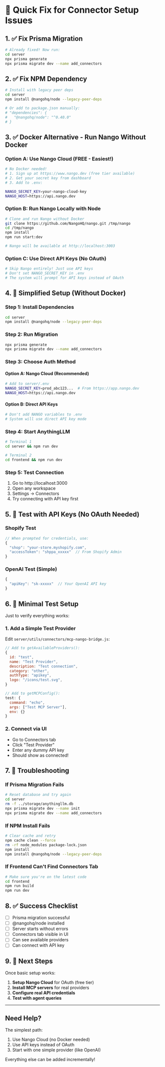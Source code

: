 # 🔧 Quick Fix for Connector Setup Issues

## 1. ✅ Fix Prisma Migration

```bash
# Already fixed! Now run:
cd server
npx prisma generate
npx prisma migrate dev --name add_connectors
```

## 2. ✅ Fix NPM Dependency

```bash
# Install with legacy peer deps
cd server
npm install @nangohq/node --legacy-peer-deps

# Or add to package.json manually:
# "dependencies": {
#   "@nangohq/node": "^0.40.0"
# }
```

## 3. ✅ Docker Alternative - Run Nango Without Docker

### Option A: Use Nango Cloud (FREE - Easiest!)
```bash
# No Docker needed! 
# 1. Sign up at https://www.nango.dev (free tier available)
# 2. Get your secret key from dashboard
# 3. Add to .env:

NANGO_SECRET_KEY=your-nango-cloud-key
NANGO_HOST=https://api.nango.dev
```

### Option B: Run Nango Locally with Node
```bash
# Clone and run Nango without Docker
git clone https://github.com/NangoHQ/nango.git /tmp/nango
cd /tmp/nango
npm install
npm run start:dev

# Nango will be available at http://localhost:3003
```

### Option C: Use Direct API Keys (No OAuth)
```bash
# Skip Nango entirely! Just use API keys
# Don't set NANGO_SECRET_KEY in .env
# The system will prompt for API keys instead of OAuth
```

## 4. 🚀 Simplified Setup (Without Docker)

### Step 1: Install Dependencies
```bash
cd server
npm install @nangohq/node --legacy-peer-deps
```

### Step 2: Run Migration
```bash
npx prisma generate
npx prisma migrate dev --name add_connectors
```

### Step 3: Choose Auth Method

#### Option A: Nango Cloud (Recommended)
```bash
# Add to server/.env
NANGO_SECRET_KEY=prod_abc123...  # From https://app.nango.dev
NANGO_HOST=https://api.nango.dev
```

#### Option B: Direct API Keys
```bash
# Don't add NANGO variables to .env
# System will use direct API key mode
```

### Step 4: Start AnythingLLM
```bash
# Terminal 1
cd server && npm run dev

# Terminal 2  
cd frontend && npm run dev
```

### Step 5: Test Connection
1. Go to http://localhost:3000
2. Open any workspace
3. Settings → Connectors
4. Try connecting with API key first

## 5. 📝 Test with API Keys (No OAuth Needed)

### Shopify Test
```javascript
// When prompted for credentials, use:
{
  "shop": "your-store.myshopify.com",
  "accessToken": "shppa_xxxxx"  // From Shopify Admin
}
```

### OpenAI Test (Simple)
```javascript
{
  "apiKey": "sk-xxxxx"  // Your OpenAI API key
}
```

## 6. 🎯 Minimal Test Setup

Just to verify everything works:

### 1. Add a Simple Test Provider
Edit `server/utils/connectors/mcp-nango-bridge.js`:

```javascript
// Add to getAvailableProviders():
{
  id: "test",
  name: "Test Provider",
  description: "Test connection",
  category: "other",
  authType: "apikey",
  logo: "/icons/test.svg",
}

// Add to getMCPConfig():
test: {
  command: "echo",
  args: ["Test MCP Server"],
  env: {}
}
```

### 2. Connect via UI
- Go to Connectors tab
- Click "Test Provider"
- Enter any dummy API key
- Should show as connected!

## 7. 🐛 Troubleshooting

### If Prisma Migration Fails
```bash
# Reset database and try again
cd server
rm -f ../storage/anythingllm.db
npx prisma migrate dev --name init
npx prisma migrate dev --name add_connectors
```

### If NPM Install Fails
```bash
# Clear cache and retry
npm cache clean --force
rm -rf node_modules package-lock.json
npm install
npm install @nangohq/node --legacy-peer-deps
```

### If Frontend Can't Find Connectors Tab
```bash
# Make sure you're on the latest code
cd frontend
npm run build
npm run dev
```

## 8. ✅ Success Checklist

- [ ] Prisma migration successful
- [ ] @nangohq/node installed
- [ ] Server starts without errors
- [ ] Connectors tab visible in UI
- [ ] Can see available providers
- [ ] Can connect with API key

## 9. 🚀 Next Steps

Once basic setup works:

1. **Setup Nango Cloud** for OAuth (free tier)
2. **Install MCP servers** for real providers
3. **Configure real API credentials**
4. **Test with agent queries**

---

## Need Help?

The simplest path:
1. Use Nango Cloud (no Docker needed)
2. Use API keys instead of OAuth
3. Start with one simple provider (like OpenAI)

Everything else can be added incrementally!